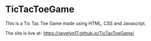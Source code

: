 # TicTacToeGame
This is a Tic Tac Toe Game made using HTML, CSS and Javascript.

The site is live at- https://xevelyn17.github.io/TicTacToeGame/
